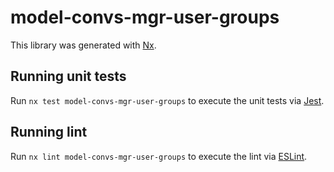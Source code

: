 # model-convs-mgr-user-groups

This library was generated with [Nx](https://nx.dev).

## Running unit tests

Run `nx test model-convs-mgr-user-groups` to execute the unit tests via [Jest](https://jestjs.io).

## Running lint

Run `nx lint model-convs-mgr-user-groups` to execute the lint via [ESLint](https://eslint.org/).
